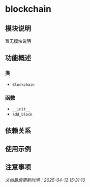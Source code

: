 # blockchain

## 模块说明
暂无模块说明

## 功能概述

### 类

- `Blockchain`

### 函数

- `__init__`
- `add_block`

## 依赖关系

## 使用示例

## 注意事项

*文档最后更新时间：2025-04-12 15:31:10*